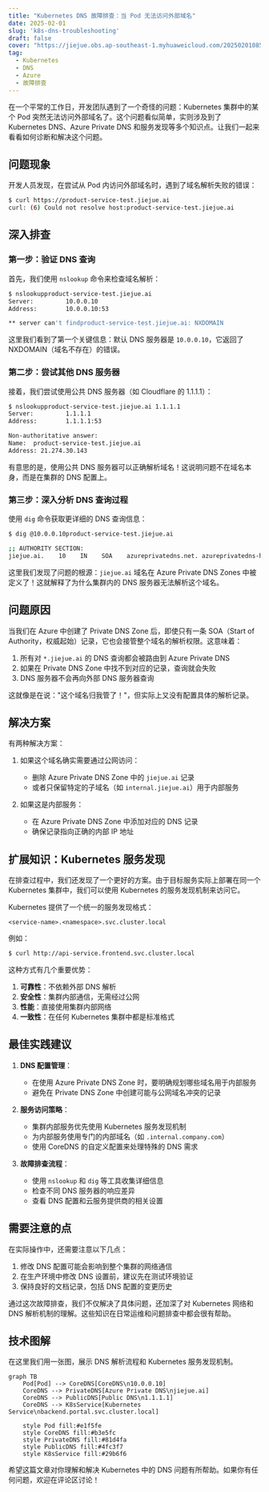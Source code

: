 ```yaml
---
title: "Kubernetes DNS 故障排查：当 Pod 无法访问外部域名"
date: 2025-02-01
slug: 'k8s-dns-troubleshooting'
draft: false
cover: "https://jiejue.obs.ap-southeast-1.myhuaweicloud.com/20250201085756908.webp"
tag:
  - Kubernetes
  - DNS
  - Azure
  - 故障排查
---
```

在一个平常的工作日，开发团队遇到了一个奇怪的问题：Kubernetes 集群中的某个 Pod 突然无法访问外部域名了。这个问题看似简单，实则涉及到了 Kubernetes DNS、Azure Private DNS 和服务发现等多个知识点。让我们一起来看看如何诊断和解决这个问题。

<!--more-->

## 问题现象

开发人员发现，在尝试从 Pod 内访问外部域名时，遇到了域名解析失败的错误：

```bash
$ curl https://product-service-test.jiejue.ai
curl: (6) Could not resolve host:product-service-test.jiejue.ai
```

## 深入排查

### 第一步：验证 DNS 查询

首先，我们使用 `nslookup` 命令来检查域名解析：

```bash
$ nslookupproduct-service-test.jiejue.ai
Server:         10.0.0.10
Address:        10.0.0.10:53

** server can't findproduct-service-test.jiejue.ai: NXDOMAIN
```

这里我们看到了第一个关键信息：默认 DNS 服务器是 `10.0.0.10`，它返回了 NXDOMAIN（域名不存在）的错误。

### 第二步：尝试其他 DNS 服务器

接着，我们尝试使用公共 DNS 服务器（如 Cloudflare 的 1.1.1.1）：

```bash
$ nslookupproduct-service-test.jiejue.ai 1.1.1.1
Server:         1.1.1.1
Address:        1.1.1.1:53

Non-authoritative answer:
Name:  product-service-test.jiejue.ai
Address: 21.274.30.143
```

有意思的是，使用公共 DNS 服务器可以正确解析域名！这说明问题不在域名本身，而是在集群的 DNS 配置上。

### 第三步：深入分析 DNS 查询过程

使用 `dig` 命令获取更详细的 DNS 查询信息：

```bash
$ dig @10.0.0.10product-service-test.jiejue.ai

;; AUTHORITY SECTION:
jiejue.ai.    10    IN    SOA    azureprivatedns.net. azureprivatedns-host.microsoft.com. 1 3600 300 2419200 10
```

这里我们发现了问题的根源：`jiejue.ai` 域名在 Azure Private DNS Zones 中被定义了！这就解释了为什么集群内的 DNS 服务器无法解析这个域名。

## 问题原因

当我们在 Azure 中创建了 Private DNS Zone 后，即使只有一条 SOA（Start of Authority，权威起始）记录，它也会接管整个域名的解析权限。这意味着：

1. 所有对 `*.jiejue.ai` 的 DNS 查询都会被路由到 Azure Private DNS
2. 如果在 Private DNS Zone 中找不到对应的记录，查询就会失败
3. DNS 服务器不会再向外部 DNS 服务器查询

这就像是在说："这个域名归我管了！"，但实际上又没有配置具体的解析记录。

## 解决方案

有两种解决方案：

1. 如果这个域名确实需要通过公网访问：

   - 删除 Azure Private DNS Zone 中的 `jiejue.ai` 记录
   - 或者只保留特定的子域名（如 `internal.jiejue.ai`）用于内部服务
2. 如果这是内部服务：

   - 在 Azure Private DNS Zone 中添加对应的 DNS 记录
   - 确保记录指向正确的内部 IP 地址

## 扩展知识：Kubernetes 服务发现

在排查过程中，我们还发现了一个更好的方案。由于目标服务实际上部署在同一个 Kubernetes 集群中，我们可以使用 Kubernetes 的服务发现机制来访问它。

Kubernetes 提供了一个统一的服务发现格式：

```
<service-name>.<namespace>.svc.cluster.local
```

例如：

```bash
$ curl http://api-service.frontend.svc.cluster.local
```

这种方式有几个重要优势：

1. **可靠性**：不依赖外部 DNS 解析
2. **安全性**：集群内部通信，无需经过公网
3. **性能**：直接使用集群内部网络
4. **一致性**：在任何 Kubernetes 集群中都是标准格式

## 最佳实践建议

1. **DNS 配置管理**：

   - 在使用 Azure Private DNS Zone 时，要明确规划哪些域名用于内部服务
   - 避免在 Private DNS Zone 中创建可能与公网域名冲突的记录
2. **服务访问策略**：

   - 集群内部服务优先使用 Kubernetes 服务发现机制
   - 为内部服务使用专门的内部域名（如 `.internal.company.com`）
   - 使用 CoreDNS 的自定义配置来处理特殊的 DNS 需求
3. **故障排查流程**：

   - 使用 `nslookup` 和 `dig` 等工具收集详细信息
   - 检查不同 DNS 服务器的响应差异
   - 查看 DNS 配置和云服务提供商的相关设置

## 需要注意的点

在实际操作中，还需要注意以下几点：

1. 修改 DNS 配置可能会影响到整个集群的网络通信
2. 在生产环境中修改 DNS 设置前，建议先在测试环境验证
3. 保持良好的文档记录，包括 DNS 配置的变更历史

通过这次故障排查，我们不仅解决了具体问题，还加深了对 Kubernetes 网络和 DNS 解析机制的理解。这些知识在日常运维和问题排查中都会很有帮助。

## 技术图解

在这里我们用一张图，展示 DNS 解析流程和 Kubernetes 服务发现机制。

```mermaid
graph TB
    Pod[Pod] --> CoreDNS[CoreDNS\n10.0.0.10]
    CoreDNS --> PrivateDNS[Azure Private DNS\njiejue.ai]
    CoreDNS --> PublicDNS[Public DNS\n1.1.1.1]
    CoreDNS --> K8sService[Kubernetes Service\nbackend.portal.svc.cluster.local]
  
    style Pod fill:#e1f5fe
    style CoreDNS fill:#b3e5fc
    style PrivateDNS fill:#81d4fa
    style PublicDNS fill:#4fc3f7
    style K8sService fill:#29b6f6
```

希望这篇文章对你理解和解决 Kubernetes 中的 DNS 问题有所帮助。如果你有任何问题，欢迎在评论区讨论！
